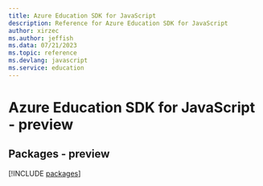 ```yaml
---
title: Azure Education SDK for JavaScript
description: Reference for Azure Education SDK for JavaScript
author: xirzec
ms.author: jeffish
ms.data: 07/21/2023
ms.topic: reference
ms.devlang: javascript
ms.service: education
---
```

# Azure Education SDK for JavaScript - preview
## Packages - preview
[!INCLUDE [packages](education-index.md)]